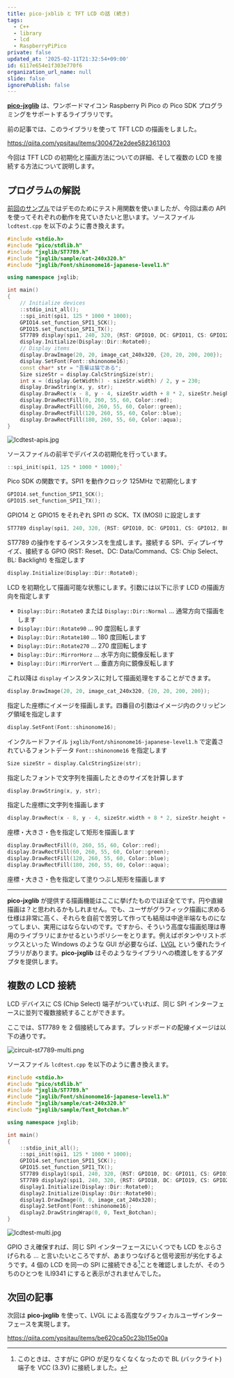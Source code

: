 ```yaml
---
title: pico-jxblib と TFT LCD の話 (続き)
tags:
  - C++
  - library
  - lcd
  - RaspberryPiPico
private: false
updated_at: '2025-02-11T21:32:54+09:00'
id: 6117e654e1f303e770f6
organization_url_name: null
slide: false
ignorePublish: false
---
```

[**pico-jxglib**](https://qiita.com/ypsitau/items/ca5fb14f0bda56e84486) は、ワンボードマイコン Raspberry Pi Pico の Pico SDK プログラミングをサポートするライブラリです。

前の記事では、このライブラリを使って TFT LCD の描画をしました。

https://qiita.com/ypsitau/items/300472e2dee582361303

今回は TFT LCD の初期化と描画方法についての詳細、そして複数の LCD を接続する方法について説明します。

## プログラムの解説

[前回のサンプル](https://qiita.com/ypsitau/items/300472e2dee582361303#st7789-%E3%81%AE%E6%8E%A5%E7%B6%9A)ではデモのためにテスト用関数を使いましたが、今回は素の API を使ってそれぞれの動作を見ていきたいと思います。ソースファイル `lcdtest.cpp` を以下のように書き換えます。

```cpp:lcdtest.cpp
#include <stdio.h>
#include "pico/stdlib.h"
#include "jxglib/ST7789.h"
#include "jxglib/sample/cat-240x320.h"
#include "jxglib/Font/shinonome16-japanese-level1.h"

using namespace jxglib;

int main()
{
    // Initialize devices
	::stdio_init_all();
	::spi_init(spi1, 125 * 1000 * 1000);
	GPIO14.set_function_SPI1_SCK();
	GPIO15.set_function_SPI1_TX();
	ST7789 display(spi1, 240, 320, {RST: GPIO10, DC: GPIO11, CS: GPIO12, BL: GPIO13});
	display.Initialize(Display::Dir::Rotate0);
	// Display items
	display.DrawImage(20, 20, image_cat_240x320, {20, 20, 200, 200});
	display.SetFont(Font::shinonome16);
	const char* str = "吾輩は猫である";
	Size sizeStr = display.CalcStringSize(str);
	int x = (display.GetWidth() - sizeStr.width) / 2, y = 230;
	display.DrawString(x, y, str);
	display.DrawRect(x - 8, y - 4, sizeStr.width + 8 * 2, sizeStr.height + 4 * 2, Color::white);
	display.DrawRectFill(0, 260, 55, 60, Color::red);
	display.DrawRectFill(60, 260, 55, 60, Color::green);
	display.DrawRectFill(120, 260, 55, 60, Color::blue);
	display.DrawRectFill(180, 260, 55, 60, Color::aqua);
}
```
![lcdtest-apis.jpg](https://qiita-image-store.s3.ap-northeast-1.amazonaws.com/0/48975/9743f051-8e12-5d5b-afd2-92558adbea51.jpeg)

ソースファイルの前半でデバイスの初期化を行っています。

```cpp
::spi_init(spi1, 125 * 1000 * 1000);`
```
Pico SDK の関数です。SPI1 を動作クロック 125MHz で初期化します
```cpp
GPIO14.set_function_SPI1_SCK();
GPIO15.set_function_SPI1_TX();
```
GPIO14 と GPIO15 をそれぞれ SPI1 の SCK、TX (MOSI) に設定します
```cpp
ST7789 display(spi1, 240, 320, {RST: GPIO10, DC: GPIO11, CS: GPIO12, BL: GPIO13});
```
ST7789 の操作をするインスタンスを生成します。接続する SPI、ディプレイサイズ、接続する GPIO (RST: Reset、DC: Data/Command、CS: Chip Select、BL: Backlight) を指定します
```cpp
display.Initialize(Display::Dir::Rotate0);
```
LCD を初期化して描画可能な状態にします。引数には以下に示す LCD の描画方向を指定します
- `Display::Dir::Rotate0` または `Display::Dir::Normal` ... 通常方向で描画をします
- `Display::Dir::Rotate90` ... 90 度回転します
- `Display::Dir::Rotate180` ... 180 度回転します
- `Display::Dir::Rotate270` ... 270 度回転します
- `Display::Dir::MirrorHorz` ... 水平方向に鏡像反転します
- `Display::Dir::MirrorVert` ... 垂直方向に鏡像反転します

これ以降は `display` インスタンスに対して描画処理をすることができます。

```cpp
display.DrawImage(20, 20, image_cat_240x320, {20, 20, 200, 200});
```
指定した座標にイメージを描画します。四番目の引数はイメージ内のクリッピング領域を指定します
```cpp
display.SetFont(Font::shinonome16);
```
インクルードファイル `jxglib/Font/shinonome16-japanese-level1.h` で定義されているフォントデータ `Font::shinonome16` を指定します
```cpp
Size sizeStr = display.CalcStringSize(str);
```
指定したフォントで文字列を描画したときのサイズを計算します
```cpp
display.DrawString(x, y, str);
```
指定した座標に文字列を描画します
```cpp
display.DrawRect(x - 8, y - 4, sizeStr.width + 8 * 2, sizeStr.height + 4 * 2, Color::white);
```
座標・大きさ・色を指定して矩形を描画します
```cpp
display.DrawRectFill(0, 260, 55, 60, Color::red);
display.DrawRectFill(60, 260, 55, 60, Color::green);
display.DrawRectFill(120, 260, 55, 60, Color::blue);
display.DrawRectFill(180, 260, 55, 60, Color::aqua);
```
座標・大きさ・色を指定して塗りつぶし矩形を描画します

- - -

**pico-jxglib** が提供する描画機能はここに挙げたものでほぼ全てです。円や直線描画は？と思われるかもしれません。でも、ユーザがグラフィック描画に求める仕様は非常に高く、それらを自前で苦労して作っても結局は中途半端なものになってしまい、実用にはならないのです。ですから、そういう高度な描画処理は専用のライブラリにまかせるというポリシーをとります。例えばボタンやリストボックスといった Windows のような GUI が必要ならば、[LVGL](https://lvgl.io/) という優れたライブラリがあります。**pico-jxglib** はそのようなライブラリへの橋渡しをするアダプタを提供します。

## 複数の LCD 接続

LCD デバイスに CS (Chip Select) 端子がついていれば、同じ SPI インターフェースに並列で複数接続することができます。

ここでは、ST7789 を 2 個接続してみます。ブレッドボードの配線イメージは以下の通りです。

![circuit-st7789-multi.png](https://qiita-image-store.s3.ap-northeast-1.amazonaws.com/0/48975/41c901cf-13d9-7372-6d9d-f877c62e0740.png)

ソースファイル `lcdtest.cpp` を以下のように書き換えます。

```cpp:lcdtest.cpp
#include <stdio.h>
#include "pico/stdlib.h"
#include "jxglib/ST7789.h"
#include "jxglib/Font/shinonome16-japanese-level1.h"
#include "jxglib/sample/cat-240x320.h"
#include "jxglib/sample/Text_Botchan.h"

using namespace jxglib;

int main()
{
	::stdio_init_all();
	::spi_init(spi1, 125 * 1000 * 1000);
	GPIO14.set_function_SPI1_SCK();
	GPIO15.set_function_SPI1_TX();
	ST7789 display1(spi1, 240, 320, {RST: GPIO10, DC: GPIO11, CS: GPIO12, BL: GPIO13});
	ST7789 display2(spi1, 240, 320, {RST: GPIO18, DC: GPIO19, CS: GPIO20, BL: GPIO21});
	display1.Initialize(Display::Dir::Rotate0);
	display2.Initialize(Display::Dir::Rotate90);
	display1.DrawImage(0, 0, image_cat_240x320);
	display2.SetFont(Font::shinonome16);
	display2.DrawStringWrap(0, 0, Text_Botchan);
}
```

![lcdtest-multi.jpg](https://qiita-image-store.s3.ap-northeast-1.amazonaws.com/0/48975/0d021185-b453-025c-7673-73fd6a610afb.jpeg)

GPIO さえ確保すれば、同じ SPI インターフェースにいくつでも LCD をぶらさげられる ... と言いたいところですが、あまりつなげると信号波形が劣化するようです。4 個の LCD を同一の SPI に接続できる[^multi-connect]ことを確認しましたが、そのうちのひとつを ILI9341 にすると表示がされませんでした。

[^multi-connect]: このときは、さすがに GPIO が足りなくなくなったので BL (バックライト) 端子を VCC (3.3V) に接続しました。

## 次回の記事

次回は **pico-jxglib** を使って、LVGL による高度なグラフィカルユーザインターフェースを実現します。

https://qiita.com/ypsitau/items/be620ca50c23b115e00a
